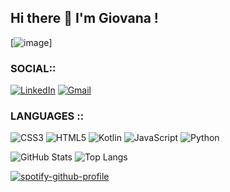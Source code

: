 ## Hi there 👋 I'm Giovana !

[![image](https://giffiles.alphacoders.com/297/2970.gif)]

### SOCIAL::
[![LinkedIn](https://img.shields.io/badge/LinkedIn-0077B5?style=for-the-badge&logo=linkedin&logoColor=white)](https://www.linkedin.com/in/giovana-lopes-ribeiro-4635912a8)
[![Gmail](https://img.shields.io/badge/Gmail-333333?style=for-the-badge&logo=gmail&logoColor=pink)](mailto:gilopes2005@gmail.com)

### LANGUAGES ::
![CSS3](https://img.shields.io/badge/css3-%231572B6.svg?style=for-the-badge&logo=css3&logoColor=white)
![HTML5](https://img.shields.io/badge/html5-%23E34F26.svg?style=for-the-badge&logo=html5&logoColor=white)
![Kotlin](https://img.shields.io/badge/kotlin-%237F52FF.svg?style=for-the-badge&logo=kotlin&logoColor=white)
![JavaScript](https://img.shields.io/badge/javascript-%23323330.svg?style=for-the-badge&logo=javascript&logoColor=%23F7DF1E)
![Python](https://img.shields.io/badge/python-3670A0?style=for-the-badge&logo=python&logoColor=ffdd54)

![GitHub Stats](https://github-readme-stats.vercel.app/api?username=gilopesr&theme=transparent&bg_color=FFE9F1&border_color=ff95bc&show_icons=true&icon_color=30A3DC&title_color=ff95bc&text_color=000) ![Top Langs](https://github-readme-stats-git-masterrstaa-rickstaa.vercel.app/api/top-langs/?username=gilopesr&layout=compact&bg_color=FFE9F1&border_color=ff95bc&title_color=ff95bc&text_color=000) 

[![spotify-github-profile](https://spotify-github-profile.kittinanx.com/api/view?uid=bp4a55facwn9lgfdxtcx71ahe&cover_image=true&theme=novatorem&show_offline=false&background_color=ededed&interchange=true&bar_color=deb5d1&bar_color_cover=false)](https://github.com/kittinan/spotify-github-profile)
